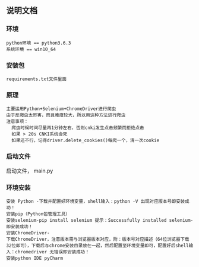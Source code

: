 ## 说明文档
    
        
### 环境
```
python环境 == python3.6.3    
系统环境 == win10_64
```
### 安装包
```
requirements.txt文件里面
```
### 原理
```
主要运用Python+Selenium+ChromeDriver进行爬虫
由于反爬虫太厉害，而且难度较大，所以用这种方法进行爬虫
注意事项：
  爬虫时候时间尽量再1分钟左右，否则cnki发生点击频繁而拒绝点击
  如果 > 20s CNKI系统会死
  如果还不行，记得driver.delete_cookies()每爬一个，清一次cookie
```
### 启动文件
启动文件， main.py

### 环境安装
```
安装 Python -下载并配置好环境变量，shell输入：python -V 出现对应版本号即安装成功！
安装pip（Python包管理工具）
安装selenium-pip install selenium 提示：Successfully installed selenium-即安装成功！
安装ChromeDriver-
下载ChromeDriver，注意版本需与浏览器版本对应，附：版本号对应描述（64位浏览器下载32位即可），下载后与chrome安装目录放在一起，然后配置至环境变量即可，配置好后shell输入：chromedriver 无错误即安装成功！
安装python IDE pyCharm
```
